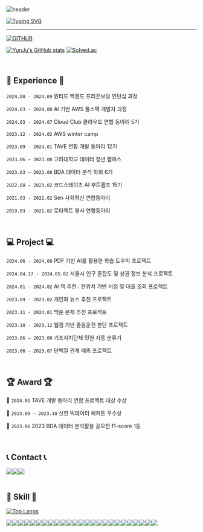 ![header](https://capsule-render.vercel.app/api?type=waving&color=6994CDEE&text=&animation=twinkling&height=80)

[![Typing SVG](https://readme-typing-svg.demolab.com?font=Alkatra&weight=500&size=45&duration=4000&pause=3&color=6994CDEE&center=false&vCenter=false&multiline=true&repeat=true&width=1000&height=100&lines=Welcome+to+YunJu's+GitHub!👋)](https://git.io/typing-svg)
 
<div align="left">
 
 ---
     
[![GITHUB](https://hits.seeyoufarm.com/api/count/incr/badge.svg?url=https%3A%2F%2Fgithub.com%2Framinicano&count_bg=%23F29494&title_bg=%232F2E2E&icon=github.svg&icon_color=%23FFFFFF&title=GITHUB&edge_flat=false)](https://github.com/raminicano)


<!-- [![JIHO's languages](https://github-readme-stats.vercel.app/api/top-langs/?username=raminicano&layout=compact&theme=nord&hide_border=true&langs_count=10)](https://github.com/raminicano/github-readme-stats) -->
[![YunJu's GitHub stats](https://github-readme-stats.vercel.app/api?username=raminicano&theme=nord&hide_border=true&count_private=true)](https://github.com/raminicano/github-readme-stats) [![Solved.ac](http://mazassumnida.wtf/api/v2/generate_badge?boj=raminicano)](https://solved.ac/raminicano)

 
<!--  <a href="https://github.com/raminicano">
    <img align="center" src="https://github-readme-activity-graph.cyclic.app/graph?username=raminicano&theme=light&height=400&width=400&bg_color=white&title_color=2f80ed&color=2f80ed&line=2f80ed&point=1074b8&custom_title=raminicano's%20Contribution%20Graph&area=true&hide_border=true&font_color=2f80ed&font_weight=bold" />
  </a> -->
 
<br>

## 💪 Experience 💪
`2024.08 - 2024.09` 원티드 백엔드 프리온보딩 인턴십 과정

`2024.03 - 2024.08` AI 기반 AWS 풀스택 개발자 과정

`2024.03 - 2024.07` Cloud Club 클라우드 연합 동아리 5기

`2023.12 - 2024.02` AWS winter camp

`2023.09 - 2024.01` TAVE 연합 개발 동아리 12기

`2023.06 – 2023.08` 고려대학교 데이터 청년 캠퍼스 

`2023.03 – 2023.08` BDA 데이터 분석 학회 6기

`2022.08 – 2023.02` 코드스테이츠 AI 부트캠프 15기

`2021.03 - 2022.02` Sen 사회혁신 연합동아리

`2019.03 - 2021.02` 로타랙트 봉사 연합동아리


<br>

## 💻 Project 💻
`2024.06 - 2024.08` PDF 기반 AI를 활용한 학습 도우미 프로젝트

`2024.04.17 - 2024.05.02` 서울시 인구 혼잡도 및 상권 정보 분석 프로젝트

`2024.01 - 2024.02` AI 책 추천 : 현위치 기반 서점 및 대출 조회 프로젝트

`2023.09 - 2023.02` 개인화 뉴스 추천 프로젝트

`2023.11 - 2024.01` 백준 문제 추천 프로젝트

`2023.10 - 2023.12` 웹캠 기반 졸음운전 판단 프로젝트

`2023.06 – 2023.08` 기초자치단체 민원 자동 분류기

`2023.06 – 2023.07` 단백질 관계 예측 프로젝트



<br>

## 🏆 Award 🏆

🏅 `2024.01` TAVE 개발 동아리 연합 프로젝트 대상 수상

🥈 `2023.09 – 2023.10` 신한 빅데이터 해커톤 우수상

🥈 `2023.06` 2023 BDA 데이터 분석활용 공모전 f1-score 1등

<br>
 
## 📞 Contact 📞
<div style="display:flex; flex-direction:row;">
     <a href="mailto:raminicayes@gmail.com">
        <img src="https://img.shields.io/badge/Gmail-EA4335?style=for-the-badge&logo=Gmail&logoColor=white"> 
     </a>
     <a href="https://www.instagram.com/ram_dev_study/">
       <img src="https://img.shields.io/badge/Instagram-E4405F?style=for-the-badge&logo=Instagram&logoColor=white"> 
     </a>
     <a href="https://velog.io/@raminicano/posts">
       <img src="https://img.shields.io/badge/Velog-20C997?style=for-the-badge&logo=Velog&logoColor=white"> 
     </a>

</div><br>
 
 <!--기술스택-->
 ## 🔨 Skill 🔨
 [![Top Langs](https://github-readme-stats.vercel.app/api/top-langs/?username=raminicano&hide=jupyter%20notebook&layout=compact)](https://github.com/anuraghazra/github-readme-stats)

<div style="display:flex; flex-direction:row;">
 <img src="https://img.shields.io/badge/python-3776AB?style=for-the-badge&logo=python&logoColor=white">
 <img src="https://img.shields.io/badge/javascript-F7DF1E?style=for-the-badge&logo=javascript&logoColor=black">
 <img src="https://img.shields.io/badge/java-23ED8B00?style=for-the-badge&logo=openjdk&logoColor=white"> 
 <br>
 <img src="https://img.shields.io/badge/Node.js-5FA04E?style=for-the-badge&logo=node.js&logoColor=white"> 
 <img src="https://img.shields.io/badge/flask-000000?style=for-the-badge&logo=flask&logoColor=white"> 
 <img src="https://img.shields.io/badge/express-000000?style=for-the-badge&logo=express&logoColor=white"> 
 <img src="https://img.shields.io/badge/fastapi-009688?style=for-the-badge&logo=fastapi&logoColor=white"> 
 <img src="https://img.shields.io/badge/react-61DAFB?style=for-the-badge&logo=react&logoColor=white"> 
 <br>
 <img src="https://img.shields.io/badge/mysql-4479A1?style=for-the-badge&logo=mysql&logoColor=white">
 <img src="https://img.shields.io/badge/mongodb-47A248?style=for-the-badge&logo=mongodb&logoColor=white">
 <img src="https://img.shields.io/badge/elastic-005571?style=for-the-badge&logo=elastic&logoColor=white">
 <br>
 <img src="https://img.shields.io/badge/docker-2496ED?style=for-the-badge&logo=docker&logoColor=white">
 <img src="https://img.shields.io/badge/kubernetes-326CE5?style=for-the-badge&logo=kubernetes&logoColor=white">
 <img src="https://img.shields.io/badge/linux-FCC624?style=for-the-badge&logo=linux&logoColor=white">
 <img src="https://img.shields.io/badge/Amazon EC2-FF9900?style=for-the-badge&logo=Amazon EC2&logoColor=white">
 <img src="https://img.shields.io/badge/Amazon RDS-527FFF?style=for-the-badge&logo=Amazon RDS&logoColor=white">
 <img src="https://img.shields.io/badge/Amazon Lambda-FF9900?style=for-the-badge&logo=awslambda&logoColor=white">
 <img src="https://img.shields.io/badge/Amazon%20S3-569A31?style=for-the-badge&logo=Amazon%20S3&logoColor=white">
 <img src="https://img.shields.io/badge/Amazon API Gateway-FF4F8B?style=for-the-badge&logo=Amazon API Gateway&logoColor=white">
 <br>
 <img src="https://img.shields.io/badge/pytorch-EE4C2C?style=for-the-badge&logo=pytorch&logoColor=white">
 <img src="https://img.shields.io/badge/tensorflow-FF6F00?style=for-the-badge&logo=tensorflow&logoColor=white">
 <img src="https://img.shields.io/badge/jupyter-F37626?style=for-the-badge&logo=jupyter&logoColor=white">
 <img src="https://img.shields.io/badge/numpy-013243?style=for-the-badge&logo=numpy&logoColor=white">
 <img src="https://img.shields.io/badge/pandas-150458?style=for-the-badge&logo=pandas&logoColor=white">
 <img src="https://img.shields.io/badge/scikitlearn-F7931E?style=for-the-badge&logo=scikitlearn&logoColor=white">
</div> 
 
 
 

</div><br>
 

 <br/>
 <br/>
  
